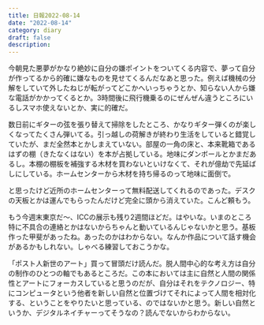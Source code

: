 ```yaml
---
title: 日報2022-08-14
date: "2022-08-14"
category: diary
draft: false
description:
---
```


今朝見た悪夢がかなり絶妙に自分の嫌ポイントをついてくる内容で、夢って自分が作ってるから的確に嫌なものを見せてくるんだなあと思った。例えば機械の分解をしていて外したねじが転がってどこかへいっちゃうとか、知らない人から嫌な電話がかかってくるとか。3時間後に飛行機乗るのにぜんぜん違うところにいるしスマホ使えないとか、実に的確だ。

数日前にギターの弦を張り替えて掃除をしたところ、かなりギター弾くのが楽しくなってたくさん弾いてる。引っ越しの荷解きが終わり生活をしていると錯覚していたが、まだ全然本とかしまえていない。部屋の一角の床と、本来靴箱であるはずの棚（きたなくはない）を本が占拠している。地味にダンボールとかまだあるし。本棚の棚板を補強する木材を買わないといけなくて、それが億劫で先延ばしにしている。ホームセンターから木材を持ち帰るのって地味に面倒で。

と思ったけど近所のホームセンターって無料配送してくれるのであった。デスクの天板とかは運んでもらったんだけど完全に頭から消えていた。こんど頼もう。

もう今週末東京だ〜、ICCの展示も残り2週間ほどだ。はやいな。いまのところ特に不具合の連絡とかはないからちゃんと動いているんじゃないかと思う。基板作った甲斐があったね。あったのかはわからない。なんか作品について話す機会があるかもしれない。しゃべる練習しておこうかな。

「ポスト人新世のアート」買って冒頭だけ読んだ。脱人間中心的な考え方は自分の制作のひとつの軸でもあるところだ。この本においては主に自然と人間の関係性とアートにフォーカスしていると思うのだが、自分はそれをテクノロジー、特にコンピュータという他者を新しい自然と位置づけてそれによって人間を相対化する、ということをやりたいと思っている、のではないかと思う。新しい自然というか、デジタルネイチャーってそうなの？読んでないからわからない。